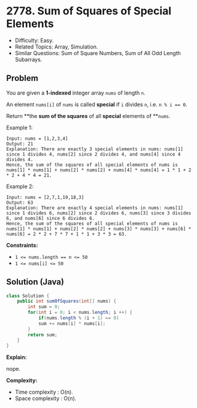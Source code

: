 # 2778. Sum of Squares of Special Elements

- Difficulty: Easy.
- Related Topics: Array, Simulation.
- Similar Questions: Sum of Square Numbers, Sum of All Odd Length Subarrays.

## Problem

You are given a **1-indexed** integer array `nums` of length `n`.

An element `nums[i]` of `nums` is called **special** if `i` divides `n`, i.e. `n % i == 0`.

Return **the **sum of the squares** of all **special** elements of **`nums`.

Example 1:

```
Input: nums = [1,2,3,4]
Output: 21
Explanation: There are exactly 3 special elements in nums: nums[1] since 1 divides 4, nums[2] since 2 divides 4, and nums[4] since 4 divides 4.
Hence, the sum of the squares of all special elements of nums is nums[1] * nums[1] + nums[2] * nums[2] + nums[4] * nums[4] = 1 * 1 + 2 * 2 + 4 * 4 = 21.
```

Example 2:

```
Input: nums = [2,7,1,19,18,3]
Output: 63
Explanation: There are exactly 4 special elements in nums: nums[1] since 1 divides 6, nums[2] since 2 divides 6, nums[3] since 3 divides 6, and nums[6] since 6 divides 6.
Hence, the sum of the squares of all special elements of nums is nums[1] * nums[1] + nums[2] * nums[2] + nums[3] * nums[3] + nums[6] * nums[6] = 2 * 2 + 7 * 7 + 1 * 1 + 3 * 3 = 63.
```

**Constraints:**

- `1 <= nums.length == n <= 50`
- `1 <= nums[i] <= 50`

## Solution (Java)

```java
class Solution {
    public int sumOfSquares(int[] nums) {
        int sum = 0;
        for(int i = 0; i < nums.length; i ++) {
            if(nums.length % (i + 1) == 0)
            sum += nums[i] * nums[i];
        }
        return sum;
    }
}
```

**Explain:**

nope.

**Complexity:**

- Time complexity : O(n).
- Space complexity : O(n).
